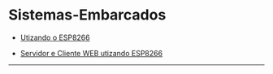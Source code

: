 # Sistemas-Embarcados

* [Utizando o ESP8266](Documentos/ESP8266.pdf "Dados técnicos básicos para uso do ESP8266")

* [Servidor e Cliente WEB utizando ESP8266](ESP8266/Arduino%20IDE/WEB "Configuração e utilização WEB ESP8266 Arduino IDE")

------

    
